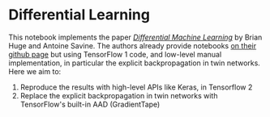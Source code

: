 # Differential Learning
This notebook implements the paper [*Differential Machine Learning*](https://arxiv.org/abs/2005.02347) by Brian Huge and Antoine Savine. The authors already provide notebooks [on their github page](https://github.com/differential-machine-learning) but using TensorFlow 1 code, and low-level manual implementation, in particular the explicit backpropagation in twin networks. Here we aim to:
1. Reproduce the results with high-level APIs like Keras, in Tensorflow 2
2. Replace the explicit backpropagation in twin networks with TensorFlow's built-in AAD (GradientTape)
